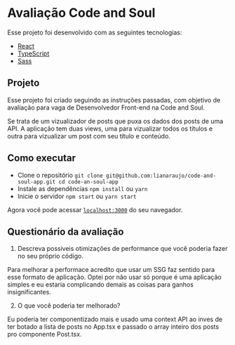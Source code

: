 # Avaliação Code and Soul

Esse projeto foi desenvolvido com as seguintes tecnologias:

- [React](https://reactjs.org)
- [TypeScript](https://www.typescriptlang.org/)
- [Sass](https://sass-lang.com/)

## Projeto

Esse projeto foi criado seguindo as instruções passadas, com objetivo de 
avaliação para vaga de Desenvolvedor Front-end na Code and Soul.

Se trata de um vizualizador de posts que puxa os dados dos posts de uma API. 
A aplicação tem duas views, uma para vizualizar todos os títulos e outra para 
vizualizar um post com seu título e conteúdo.

## Como executar

- Clone o repositório
`git clone git@github.com:lianaraujo/code-and-soul-app.git
cd code-an-soul-app`
- Instale as dependências
`npm install` ou `yarn`
- Inicie o servidor 
`npm start` ou `yarn start`

Agora você pode acessar [`localhost:3000`](http://localhost:3000) do seu navegador.

## Questionário da avaliação

1. Descreva possiveis otimizações de performance que você poderia fazer no seu
próprio código.

Para melhorar a performace acredito que usar um SSG faz sentido para esse formato
de aplicação. Optei por não usar só porque é uma aplicação simples e eu estaria 
complicando demais as coisas para ganhos insignificantes. 

2. O que você poderia ter melhorado?

Eu poderia ter componentizado mais e usado uma context API ao inves de ter botado
a lista de posts no App.tsx e passado o array inteiro dos posts pro componente Post.tsx.
